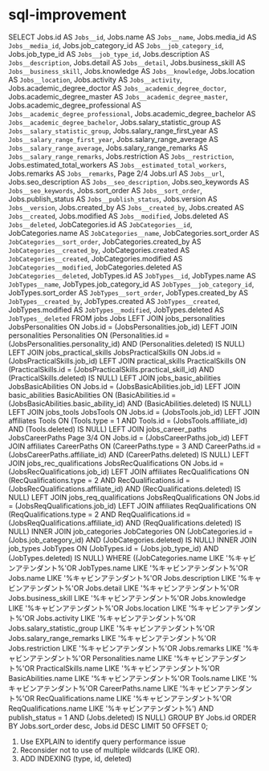 # sql-improvement


 SELECT Jobs.id AS `Jobs__id`, Jobs.name AS `Jobs__name`, Jobs.media_id AS `Jobs__media_id`, Jobs.job_category_id AS `Jobs__job_category_id`, Jobs.job_type_id AS `Jobs__job_type_id`, Jobs.description AS `Jobs__description`, Jobs.detail AS `Jobs__detail`, Jobs.business_skill AS `Jobs__business_skill`, Jobs.knowledge AS `Jobs__knowledge`, Jobs.location AS `Jobs__location`, Jobs.activity AS `Jobs__activity`, Jobs.academic_degree_doctor AS `Jobs__academic_degree_doctor`, Jobs.academic_degree_master AS `Jobs__academic_degree_master`, Jobs.academic_degree_professional AS `Jobs__academic_degree_professional`, Jobs.academic_degree_bachelor AS `Jobs__academic_degree_bachelor`, Jobs.salary_statistic_group AS `Jobs__salary_statistic_group`, Jobs.salary_range_first_year AS `Jobs__salary_range_first_year`, Jobs.salary_range_average AS `Jobs__salary_range_average`, Jobs.salary_range_remarks AS `Jobs__salary_range_remarks`, Jobs.restriction AS `Jobs__restriction`, Jobs.estimated_total_workers AS `Jobs__estimated_total_workers`, Jobs.remarks AS `Jobs__remarks`, Page 2/4 Jobs.url AS `Jobs__url`, Jobs.seo_description AS `Jobs__seo_description`, Jobs.seo_keywords AS `Jobs__seo_keywords`, Jobs.sort_order AS `Jobs__sort_order`, Jobs.publish_status AS `Jobs__publish_status`, Jobs.version AS `Jobs__version`, Jobs.created_by AS `Jobs__created_by`, Jobs.created AS `Jobs__created`, Jobs.modified AS `Jobs__modified`, Jobs.deleted AS `Jobs__deleted`, JobCategories.id AS `JobCategories__id`, JobCategories.name AS `JobCategories__name`, JobCategories.sort_order AS `JobCategories__sort_order`, JobCategories.created_by AS `JobCategories__created_by`, JobCategories.created AS `JobCategories__created`, JobCategories.modified AS `JobCategories__modified`, JobCategories.deleted AS `JobCategories__deleted`, JobTypes.id AS `JobTypes__id`, JobTypes.name AS `JobTypes__name`, JobTypes.job_category_id AS `JobTypes__job_category_id`, JobTypes.sort_order AS `JobTypes__sort_order`, JobTypes.created_by AS `JobTypes__created_by`, JobTypes.created AS `JobTypes__created`, JobTypes.modified AS `JobTypes__modified`, JobTypes.deleted AS `JobTypes__deleted` FROM jobs Jobs LEFT JOIN jobs_personalities JobsPersonalities ON Jobs.id = (JobsPersonalities.job_id) LEFT JOIN personalities Personalities ON (Personalities.id = (JobsPersonalities.personality_id) AND (Personalities.deleted) IS NULL) LEFT JOIN jobs_practical_skills JobsPracticalSkills ON Jobs.id = (JobsPracticalSkills.job_id) LEFT JOIN practical_skills PracticalSkills ON (PracticalSkills.id = (JobsPracticalSkills.practical_skill_id) AND (PracticalSkills.deleted) IS NULL) LEFT JOIN jobs_basic_abilities JobsBasicAbilities ON Jobs.id = (JobsBasicAbilities.job_id) LEFT JOIN basic_abilities BasicAbilities ON (BasicAbilities.id = (JobsBasicAbilities.basic_ability_id) AND (BasicAbilities.deleted) IS NULL) LEFT JOIN jobs_tools JobsTools ON Jobs.id = (JobsTools.job_id) LEFT JOIN affiliates Tools ON (Tools.type = 1 AND Tools.id = (JobsTools.affiliate_id) AND (Tools.deleted) IS NULL) LEFT JOIN jobs_career_paths JobsCareerPaths Page 3/4 ON Jobs.id = (JobsCareerPaths.job_id) LEFT JOIN affiliates CareerPaths ON (CareerPaths.type = 3 AND CareerPaths.id = (JobsCareerPaths.affiliate_id) AND (CareerPaths.deleted) IS NULL) LEFT JOIN jobs_rec_qualifications JobsRecQualifications ON Jobs.id = (JobsRecQualifications.job_id) LEFT JOIN affiliates RecQualifications ON (RecQualifications.type = 2 AND RecQualifications.id = (JobsRecQualifications.affiliate_id) AND (RecQualifications.deleted) IS NULL) LEFT JOIN jobs_req_qualifications JobsReqQualifications ON Jobs.id = (JobsReqQualifications.job_id) LEFT JOIN affiliates ReqQualifications ON (ReqQualifications.type = 2 AND ReqQualifications.id = (JobsReqQualifications.affiliate_id) AND (ReqQualifications.deleted) IS NULL) INNER JOIN job_categories JobCategories ON (JobCategories.id = (Jobs.job_category_id) AND (JobCategories.deleted) IS NULL) INNER JOIN job_types JobTypes ON (JobTypes.id = (Jobs.job_type_id) AND (JobTypes.deleted) IS NULL) WHERE ((JobCategories.name LIKE '%キャビンアテンダント%'OR JobTypes.name LIKE '%キャビンアテンダント%'OR Jobs.name LIKE '%キャビンアテンダント%'OR Jobs.description LIKE '%キャビンアテンダント%'OR Jobs.detail LIKE '%キャビンアテンダント%'OR Jobs.business_skill LIKE '%キャビンアテンダント%'OR Jobs.knowledge LIKE '%キャビンアテンダント%'OR Jobs.location LIKE '%キャビンアテンダント%'OR Jobs.activity LIKE '%キャビンアテンダント%'OR Jobs.salary_statistic_group LIKE '%キャビンアテンダント%'OR Jobs.salary_range_remarks LIKE '%キャビンアテンダント%'OR Jobs.restriction LIKE '%キャビンアテンダント%'OR Jobs.remarks LIKE '%キャビンアテンダント%'OR Personalities.name LIKE '%キャビンアテンダント%'OR PracticalSkills.name LIKE '%キャビンアテンダント%'OR BasicAbilities.name LIKE '%キャビンアテンダント%'OR Tools.name LIKE '%キャビンアテンダント%'OR CareerPaths.name LIKE '%キャビンアテンダント%'OR RecQualifications.name LIKE '%キャビンアテンダント%'OR ReqQualifications.name LIKE '%キャビンアテンダント%') AND publish_status = 1 AND (Jobs.deleted) IS NULL) GROUP BY Jobs.id ORDER BY Jobs.sort_order desc, Jobs.id DESC LIMIT 50 OFFSET 0;


 1. Use EXPLAIN to identify query performance issue
 2. Reconsider not to use of multiple wildcards (LIKE OR).
 3. ADD INDEXING (type, id, deleted)
